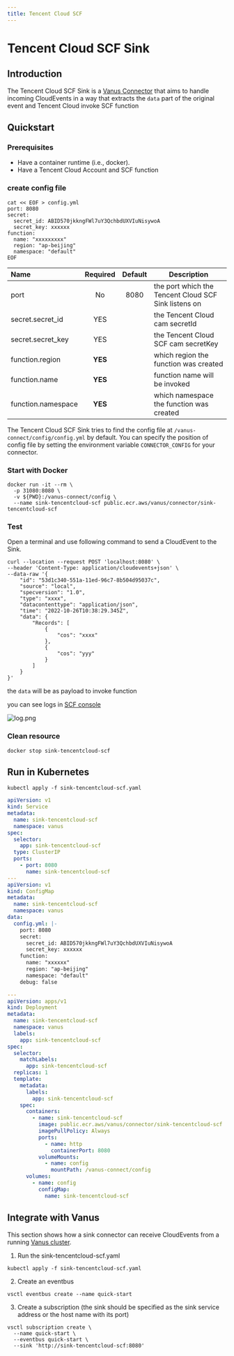 ```yaml
---
title: Tencent Cloud SCF
---
```


# Tencent Cloud SCF Sink

## Introduction

The Tencent Cloud SCF Sink is a [Vanus Connector][vc] that aims to handle incoming CloudEvents in a way that extracts
the `data` part of the original event and Tencent Cloud invoke SCF function

## Quickstart

### Prerequisites

- Have a container runtime (i.e., docker).
- Have a Tencent Cloud Account and SCF function

### create config file

```shell
cat << EOF > config.yml
port: 8080
secret:
  secret_id: ABID570jkkngFWl7uY3QchbdUXVIuNisywoA
  secret_key: xxxxxx
function:
  name: "xxxxxxxxx"
  region: "ap-beijing"
  namespace: "default"
EOF
```

| Name               | Required | Default | Description                                          |
|:-------------------|:--------:|:-------:|------------------------------------------------------|
| port               |    No    |  8080   | the port which the Tencent Cloud SCF Sink listens on |
| secret.secret_id   |   YES    |         | the Tencent Cloud cam secretId                       |
| secret.secret_key  |   YES    |         | the Tencent Cloud SCF cam secretKey                  |
| function.region    | **YES**  |         | which region the function was created                |
| function.name      | **YES**  |         | function name will be invoked                        |
| function.namespace | **YES**  |         | which namespace the function was created             |

The Tencent Cloud SCF Sink tries to find the config file at `/vanus-connect/config/config.yml` by default. You can
specify the position of config file by setting the environment variable `CONNECTOR_CONFIG` for your connector.

### Start with Docker

```shell
docker run -it --rm \
  -p 31080:8080 \
  -v ${PWD}:/vanus-connect/config \
  --name sink-tencentcloud-scf public.ecr.aws/vanus/connector/sink-tencentcloud-scf
```

### Test

Open a terminal and use following command to send a CloudEvent to the Sink.

```shell
curl --location --request POST 'localhost:8080' \
--header 'Content-Type: application/cloudevents+json' \
--data-raw '{
    "id": "53d1c340-551a-11ed-96c7-8b504d95037c",
    "source": "local",
    "specversion": "1.0",
    "type": "xxxx",
    "datacontenttype": "application/json",
    "time": "2022-10-26T10:38:29.345Z",
    "data": {
        "Records": [
            {
                "cos": "xxxx"
            },
            {
                "cos": "yyy"
            }
        ]
    }
}'
```

the `data` will be as payload to invoke function

you can see logs in [SCF console](https://console.cloud.tencent.com/scf)

![log.png](https://github.com/linkall-labs/vanus-connect/blob/main/connectors/sink-tencentcloud-scf/scf-log.png?raw=true)

### Clean resource

```shell
docker stop sink-tencentcloud-scf
```

## Run in Kubernetes

```shell
kubectl apply -f sink-tencentcloud-scf.yaml
```

```yml
apiVersion: v1
kind: Service
metadata:
  name: sink-tencentcloud-scf
  namespace: vanus
spec:
  selector:
    app: sink-tencentcloud-scf
  type: ClusterIP
  ports:
    - port: 8080
      name: sink-tencentcloud-scf
---
apiVersion: v1
kind: ConfigMap
metadata:
  name: sink-tencentcloud-scf
  namespace: vanus
data:
  config.yml: |-
    port: 8080
    secret:
      secret_id: ABID570jkkngFWl7uY3QchbdUXVIuNisywoA
      secret_key: xxxxxx
    function:
      name: "xxxxxx"
      region: "ap-beijing"
      namespace: "default"
    debug: false

---
apiVersion: apps/v1
kind: Deployment
metadata:
  name: sink-tencentcloud-scf
  namespace: vanus
  labels:
    app: sink-tencentcloud-scf
spec:
  selector:
    matchLabels:
      app: sink-tencentcloud-scf
  replicas: 1
  template:
    metadata:
      labels:
        app: sink-tencentcloud-scf
    spec:
      containers:
        - name: sink-tencentcloud-scf
          image: public.ecr.aws/vanus/connector/sink-tencentcloud-scf
          imagePullPolicy: Always
          ports:
            - name: http
              containerPort: 8080
          volumeMounts:
            - name: config
              mountPath: /vanus-connect/config
      volumes:
        - name: config
          configMap:
            name: sink-tencentcloud-scf
```

## Integrate with Vanus

This section shows how a sink connector can receive CloudEvents from a
running [Vanus cluster](https://github.com/linkall-labs/vanus).

1. Run the sink-tencentcloud-scf.yaml

```shell
kubectl apply -f sink-tencentcloud-scf.yaml
```

2. Create an eventbus

```shell
vsctl eventbus create --name quick-start
```

3. Create a subscription (the sink should be specified as the sink service address or the host name with its port)

```shell
vsctl subscription create \
  --name quick-start \
  --eventbus quick-start \
  --sink 'http://sink-tencentcloud-scf:8080'
```

[vc]: https://www.vanus.dev/introduction/concepts#vanus-connect
